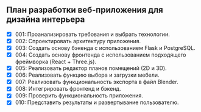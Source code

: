 ## План разработки веб-приложения для дизайна интерьера

- [x] 001: Проанализировать требования и выбрать технологии.
- [x] 002: Спроектировать архитектуру приложения.
- [x] 003: Создать основу бэкенда с использованием Flask и PostgreSQL.
- [x] 004: Создать основу фронтенда с использованием подходящего фреймворка (React + Three.js).
- [x] 005: Реализовать редактор планов помещений (2D и 3D).
- [x] 006: Реализовать функцию выбора и загрузки мебели.
- [x] 007: Реализовать функциональность экспорта в файл Blender.
- [x] 008: Интегрировать фронтенд и бэкенд.
- [x] 009: Проверить функциональность приложения.
- [x] 010: Представить результаты и развертывание пользователю.
